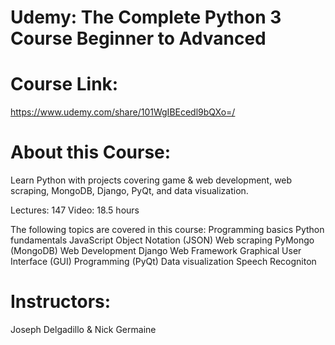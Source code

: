 # Udemy: The Complete Python 3 Course Beginner to Advanced

# Course Link:
https://www.udemy.com/share/101WgIBEcedl9bQXo=/

# About this Course:
Learn Python with projects covering game & web development, web scraping, MongoDB, Django, PyQt, and data visualization.

Lectures: 147 Video: 18.5 hours

The following topics are covered in this course:
Programming basics
Python fundamentals
JavaScript Object Notation (JSON)
Web scraping
PyMongo (MongoDB)
Web Development
Django Web Framework
Graphical User Interface (GUI) Programming (PyQt)
Data visualization
Speech Recogniton

# Instructors:
Joseph Delgadillo & Nick Germaine
